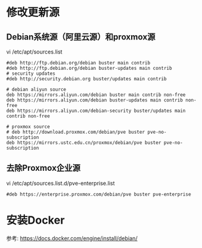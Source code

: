 # 修改更新源

## **Debian系统源（阿里云源）和proxmox源**
vi /etc/apt/sources.list

``` shell
#deb http://ftp.debian.org/debian buster main contrib
#deb http://ftp.debian.org/debian buster-updates main contrib
# security updates
#deb http://security.debian.org buster/updates main contrib

# debian aliyun source
deb https://mirrors.aliyun.com/debian buster main contrib non-free
deb https://mirrors.aliyun.com/debian buster-updates main contrib non-free
deb https://mirrors.aliyun.com/debian-security buster/updates main contrib non-free

# proxmox source
# deb http://download.proxmox.com/debian/pve buster pve-no-subscription
deb https://mirrors.ustc.edu.cn/proxmox/debian/pve buster pve-no-subscription
```

## **去除Proxmox企业源**
vi /etc/apt/sources.list.d/pve-enterprise.list
``` shell
#deb https://enterprise.proxmox.com/debian/pve buster pve-enterprise
```


# 安装Docker
参考: https://docs.docker.com/engine/install/debian/

